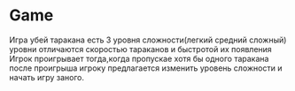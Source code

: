 # Game
Игра убей таракана
есть 3 уровня сложности(легкий средний сложный)
уровни отличаются скоростью тараканов и быстротой их появления
Игрок проигрывает тогда,когда пропускае хотя бы одного таракана
после проигрыша игроку предлагается изменить уровень сложности и начать игру заного.
